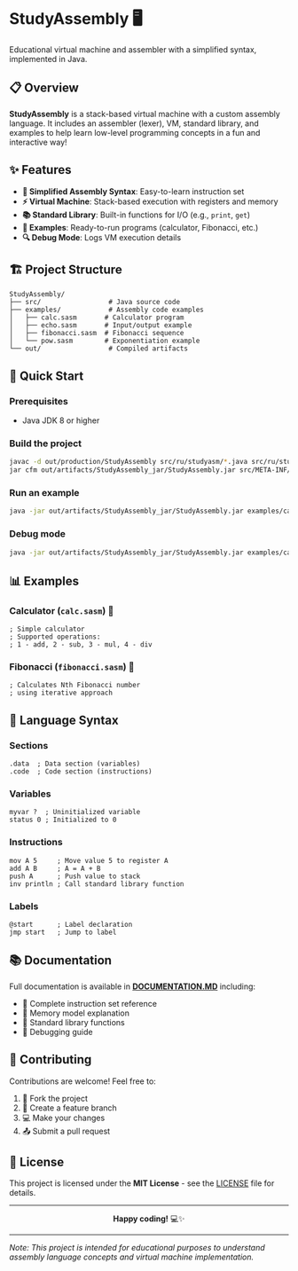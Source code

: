 # StudyAssembly 🖥️

Educational virtual machine and assembler with a simplified syntax, implemented in Java.

## 📋 Overview

**StudyAssembly** is a stack-based virtual machine with a custom assembly language. It includes an assembler (lexer), VM, standard library, and examples to help learn low-level programming concepts in a fun and interactive way!

## ✨ Features

- **🧠 Simplified Assembly Syntax**: Easy-to-learn instruction set
- **⚡ Virtual Machine**: Stack-based execution with registers and memory
- **📚 Standard Library**: Built-in functions for I/O (e.g., `print`, `get`)
- **📂 Examples**: Ready-to-run programs (calculator, Fibonacci, etc.)
- **🔍 Debug Mode**: Logs VM execution details

## 🏗️ Project Structure

```
StudyAssembly/
├── src/                 # Java source code
├── examples/            # Assembly code examples
│   ├── calc.sasm       # Calculator program
│   ├── echo.sasm       # Input/output example
│   ├── fibonacci.sasm  # Fibonacci sequence
│   └── pow.sasm        # Exponentiation example
└── out/                 # Compiled artifacts
```

## 🚀 Quick Start

### Prerequisites
- Java JDK 8 or higher

### Build the project
```bash
javac -d out/production/StudyAssembly src/ru/studyasm/*.java src/ru/studyasm/**/*.java
jar cfm out/artifacts/StudyAssembly_jar/StudyAssembly.jar src/META-INF/MANIFEST.MF -C out/production/StudyAssembly .
```

### Run an example
```bash
java -jar out/artifacts/StudyAssembly_jar/StudyAssembly.jar examples/calc.sasm
```

### Debug mode
```bash
java -jar out/artifacts/StudyAssembly_jar/StudyAssembly.jar examples/calc.sasm debug
```

## 📊 Examples

### Calculator (`calc.sasm`) 🧮
```sasm
; Simple calculator
; Supported operations:
; 1 - add, 2 - sub, 3 - mul, 4 - div
```

### Fibonacci (`fibonacci.sasm`) 🔢
```sasm
; Calculates Nth Fibonacci number
; using iterative approach
```

## 🧩 Language Syntax

### Sections
```sasm
.data  ; Data section (variables)
.code  ; Code section (instructions)
```

### Variables
```sasm
myvar ?  ; Uninitialized variable
status 0 ; Initialized to 0
```

### Instructions
```sasm
mov A 5     ; Move value 5 to register A
add A B     ; A = A + B
push A      ; Push value to stack
inv println ; Call standard library function
```

### Labels
```sasm
@start      ; Label declaration
jmp start   ; Jump to label
```

## 📚 Documentation

Full documentation is available in [**DOCUMENTATION.MD**](DOCUMENTATION.MD) including:
- 📖 Complete instruction set reference
- 🧠 Memory model explanation
- 🔧 Standard library functions
- 🐛 Debugging guide

## 🤝 Contributing

Contributions are welcome! Feel free to:
1. 🍴 Fork the project
2. 🌿 Create a feature branch
3. 💻 Make your changes
4. 📤 Submit a pull request

## 📄 License

This project is licensed under the **MIT License** - see the [LICENSE](LICENSE) file for details.

---

<div align="center">

**Happy coding!** 💻✨

</div>

---

*Note: This project is intended for educational purposes to understand assembly language concepts and virtual machine implementation.*
